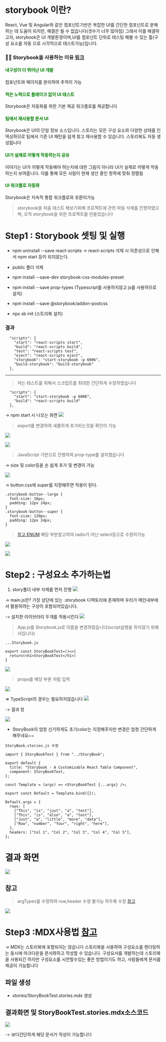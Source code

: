 
# storybook 이란?

React, Vue 및 Angular와 같은 컴포넌트기반은 복잡한 UI를 간단한 컴포넌트로 분해하는 데 도움이 되지만, 해결은 될 수 없습니다(갯수가 너무 많아짐) 그래서 이를 해결하고자, 
storybook은 UI 개발환경이며,UI를 컴포넌트 단위로 테스팅 해볼 수 있는 툴(구성 요소를 자동 으로 시각적으로 테스트가능)입니다.

 
###  🤷‍♂️ Storybook을 사용하는 이유 [링크](https://storybook.js.org/docs/react/why-storybook)
 
 <h4 style="color: green;fontWeight:bold">내구성이 더 뛰어난 UI 개발</h4>
 
 컴포넌트와 페이지를 분리하여 추적이 가능
 
 <h4 style="color: green;fontWeight:bold">적은 노력으로 플레이크 없이 UI 테스트</h4>
 Storybook은 자동화를 위한 기본 제공 워크플로를 제공합니다
 
 <h4 style="color: green;fontWeight:bold">팀에서 재사용할 문서 UI</h4>
 Storybook은 UI의 단일 정보 소스입니다. 스토리는 모든 구성 요소와 다양한 상태를 인덱싱하므로 팀에서 기존 UI 패턴을 쉽게 찾고 재사용할 수 있습니다. 스토리북도 자동 생성됩니다
 

 <h4 style="color: green;fontWeight:bold">UI가 실제로 어떻게 작동하는지 공유</h4>
 이야기는 UI가 어떻게 작동해야 하는지에 대한 그림이 아니라 UI가 실제로 어떻게 작동하는지 보여줍니다. 이를 통해 모든 사람이 현재 생산 중인 항목에 맞춰 정렬됨
 

 <h4 style="color: green;fontWeight:bold">UI 워크플로 자동화</h4>
 Storybook은 지속적 통합 워크플로와 호환이가능



 
> storybook을 처음 테스트 해보기위해 프로젝트에 관련 파일 삭제를 진행하였으며, 오직 storybook을 위한 프로젝트를 만들었습니다



# Step1 : Storybook 셋팅 및 실행

- npm uninstall --save react-scripts
-> react-scripts 삭제 시 의존성으로 인해서 npm start 등이 되지않는다.
- public 폴더 삭제 


- npm install --save-dev storybook-css-modules-preset
- npm install --save prop-types  (Typescript를 사용하지않고 js를 사용하므로 설치)
- npm install --save @storybook/addon-postcss 
- npx sb init (스트리북 설치)

### 결과

```
  "scripts": {
    "start": "react-scripts start",
    "build": "react-scripts build",
    "test": "react-scripts test",
    "eject": "react-scripts eject",
    "storybook": "start-storybook -p 6006",
    "build-storybook": "build-storybook"
  },
```
<hr/>


>저는 테스트를 위해서 스크립트를 최대한 간단하게 수정하였습니다


```
  "scripts": {
    "start": "start-storybook -p 6006",
    "build": "react-scripts build"
  },
```

-> npm start 시 나오는 화면
![](https://velog.velcdn.com/images/100dongwoo/post/033de6e8-2c57-4c9c-94b2-d1a95cbe95c3/image.png)





> export를 변경하여 새롭하게 추가되는것을 확인이 가능

![](https://velog.velcdn.com/images/100dongwoo/post/75605790-90fd-4716-b657-dbc74dfb65c6/image.png)


![](https://velog.velcdn.com/images/100dongwoo/post/8fadcbf8-78db-4231-a05b-0e21c83002df/image.png)






> JavaScript 기반으로 진행하여 prop-type를 설치했습니다

-> size 및 color등을 손 쉽게 추가 및 변경이 가능

![](https://velog.velcdn.com/images/100dongwoo/post/8c2c5f4b-ccfd-4b0e-8fd4-6ea48838bfcb/image.png)

-> button.css에 super를 지정해주면 적용이 된다. 
```
.storybook-button--large {
  font-size: 16px;
  padding: 12px 24px;
}
.storybook-button--super {
  font-size: 120px;
  padding: 12px 24px;
}
```



> [참고 ENUM](https://storybook.js.org/docs/react/essentials/controls) 해당 부분참고하여 radio가 아닌 select등으로 수정이가능

![](https://velog.velcdn.com/images/100dongwoo/post/0ed1df22-a66d-491b-b456-a7983b2bd651/image.png)



![](https://velog.velcdn.com/images/100dongwoo/post/d7190aba-a786-4b74-b267-326f46d8f998/image.png)



# Step2 : 구성요소 추가하는법


1. story폴더 내부 삭제를 먼저 진행
![](https://velog.velcdn.com/images/100dongwoo/post/d7109d24-babd-4f2a-8f3e-8a20faa8ec09/image.png)

-> main.js란?
가장 상단에 있는 .storybook 디렉토리에 존재하며 우리가 메인내부에서 활용하려는 구성이 포함되어있습니다.

-> 설치한 라이브러리 두개를 적용시킨다
![](https://velog.velcdn.com/images/100dongwoo/post/34d11dc9-444c-4b16-a096-9381f779da30/image.png)



> App.js를 Storybook.js로 이름을 변경하였습니댜(script실행을 하지않기 위해서입니다)

```
...Storybook.js

export const StoryBookTest=()=>{
  return(<h1>StoryBookTest</h1>)
}
```

![](https://velog.velcdn.com/images/100dongwoo/post/cd396edd-307a-4c31-8065-9806b09193c5/image.png)


> props를 해당 부분 처럼 입력 

![](https://velog.velcdn.com/images/100dongwoo/post/3330d87f-6c26-43a8-bd23-3673fc0d6df4/image.png)


=> TypeScript의 경우는 필요하지않습니다
![](https://velog.velcdn.com/images/100dongwoo/post/76801682-7c73-4093-8089-0f551a513816/image.png)


-> 결과 창

![](https://velog.velcdn.com/images/100dongwoo/post/a9348a6d-8b14-47df-b63c-1eb2b9d2cc72/image.png)


- StoryBook이 엄청 신기하게도 초기color는 지정해주지만 변경은 엄청 간단하게 해주네요~~


```
StoryBook.stories.js 수정

import { StoryBookTest } from "../StoryBook";

export default {
  title: "Storybook - A Customizable React Table Component",
  component: StoryBookTest,
};

const Template = (args) => <StoryBookTest {...args} />;

export const Default = Template.bind({});

Default.args = {
  rows: [
    ["This", "is", "just", "a", "test"],
    ["This", "is", "also", "a", "test"],
    ["Just", "a", "little", "more", "data"],
    ["Row", "number", "four", "right", "here"],
  ],
  headers: ["Col 1", "Col 2", "Col 3", "Col 4", "Col 5"],
};

```



# 결과 화면
![](https://velog.velcdn.com/images/100dongwoo/post/e77a126c-7536-47f6-a8ee-b92332cb5e1d/image.png)


## 참고

> argTypes를 수정하여 row,header 수정 불가능 하두록 수정 [참고](https://storybook.js.org/docs/react/essentials/controls)

![](https://velog.velcdn.com/images/100dongwoo/post/85ff8a52-6b53-4730-b0ce-8e1c1884d1b2/image.png)


# Step3 :MDX사용법 [참고](https://storybook.js.org/docs/react/writing-docs/mdx)


-> MDX는 스토리북에 포함되지는 않습니다
스토리북을 사용하여 구성요소를 렌더링하는 동시에 마크다운을 문서화하고 작성할 수 있습니다.
구성요서를 개발하는데 스토리북을 사용되긴 하지만 구성요소를 시연할수있는 좋은 방법이기도 하고, 사람들에게 문서를 제공이 가능합니다 


## 파일 생성
- stories/StoryBookTest.stories.mdx 생성

## 결과화면 및 StoryBookTest.stories.mdx소스코드

![](https://velog.velcdn.com/images/100dongwoo/post/5923cb59-1b9d-492b-b2fa-86d49284defc/image.png)


-> 보다간단하게 해당 문서가 작성이 가능합니다

